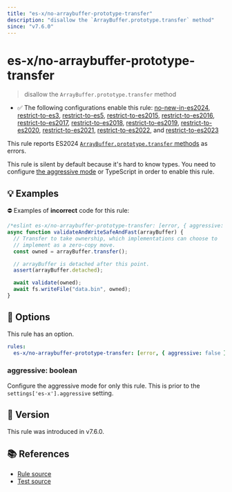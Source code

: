 ```yaml
---
title: "es-x/no-arraybuffer-prototype-transfer"
description: "disallow the `ArrayBuffer.prototype.transfer` method"
since: "v7.6.0"
---
```


# es-x/no-arraybuffer-prototype-transfer
> disallow the `ArrayBuffer.prototype.transfer` method

- ✅ The following configurations enable this rule: [no-new-in-es2024], [restrict-to-es3], [restrict-to-es5], [restrict-to-es2015], [restrict-to-es2016], [restrict-to-es2017], [restrict-to-es2018], [restrict-to-es2019], [restrict-to-es2020], [restrict-to-es2021], [restrict-to-es2022], and [restrict-to-es2023]

This rule reports ES2024 [``ArrayBuffer.prototype.transfer`` methods](https://github.com/tc39/proposal-arraybuffer-transfer) as errors.

This rule is silent by default because it's hard to know types. You need to configure [the aggressive mode](../#the-aggressive-mode) or TypeScript in order to enable this rule.

## 💡 Examples

⛔ Examples of **incorrect** code for this rule:

<eslint-playground type="bad">

```js
/*eslint es-x/no-arraybuffer-prototype-transfer: [error, { aggressive: true }] */
async function validateAndWriteSafeAndFast(arrayBuffer) {
  // Transfer to take ownership, which implementations can choose to
  // implement as a zero-copy move.
  const owned = arrayBuffer.transfer();

  // arrayBuffer is detached after this point.
  assert(arrayBuffer.detached);

  await validate(owned);
  await fs.writeFile("data.bin", owned);
}
```

</eslint-playground>

## 🔧 Options

This rule has an option.

```yaml
rules:
  es-x/no-arraybuffer-prototype-transfer: [error, { aggressive: false }]
```

### aggressive: boolean

Configure the aggressive mode for only this rule.
This is prior to the `settings['es-x'].aggressive` setting.

## 🚀 Version

This rule was introduced in v7.6.0.

## 📚 References

- [Rule source](https://github.com/eslint-community/eslint-plugin-es-x/blob/master/lib/rules/no-arraybuffer-prototype-transfer.js)
- [Test source](https://github.com/eslint-community/eslint-plugin-es-x/blob/master/tests/lib/rules/no-arraybuffer-prototype-transfer.js)

[no-new-in-es2024]: ../configs/index.md#no-new-in-es2024
[restrict-to-es3]: ../configs/index.md#restrict-to-es3
[restrict-to-es5]: ../configs/index.md#restrict-to-es5
[restrict-to-es2015]: ../configs/index.md#restrict-to-es2015
[restrict-to-es2016]: ../configs/index.md#restrict-to-es2016
[restrict-to-es2017]: ../configs/index.md#restrict-to-es2017
[restrict-to-es2018]: ../configs/index.md#restrict-to-es2018
[restrict-to-es2019]: ../configs/index.md#restrict-to-es2019
[restrict-to-es2020]: ../configs/index.md#restrict-to-es2020
[restrict-to-es2021]: ../configs/index.md#restrict-to-es2021
[restrict-to-es2022]: ../configs/index.md#restrict-to-es2022
[restrict-to-es2023]: ../configs/index.md#restrict-to-es2023
